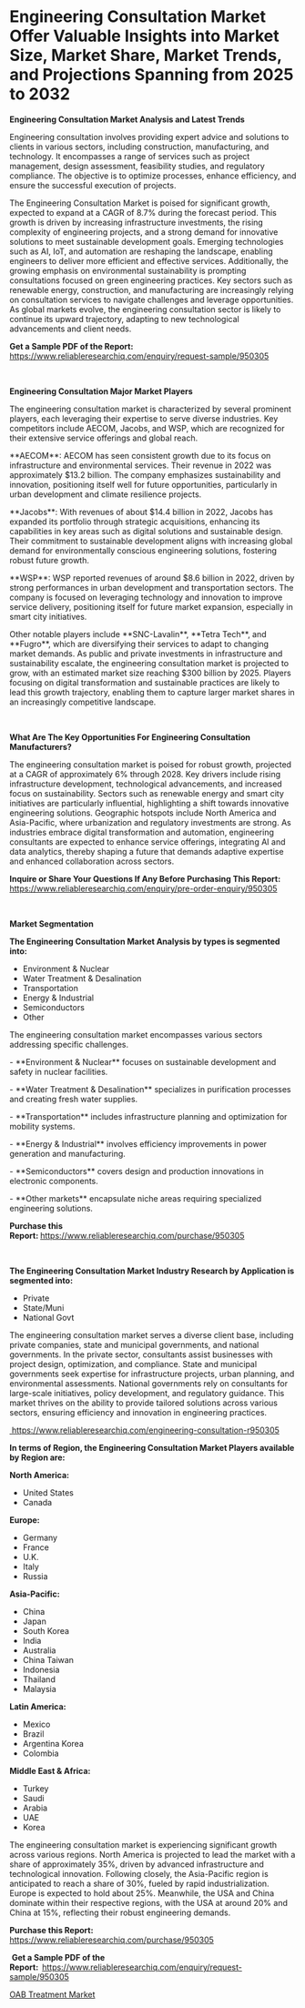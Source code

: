 <p><h1>Engineering Consultation Market Offer Valuable Insights into Market Size, Market Share, Market Trends, and Projections Spanning from 2025 to 2032</h1></p><p><strong>Engineering Consultation Market Analysis and Latest Trends</strong></p>
<p><p>Engineering consultation involves providing expert advice and solutions to clients in various sectors, including construction, manufacturing, and technology. It encompasses a range of services such as project management, design assessment, feasibility studies, and regulatory compliance. The objective is to optimize processes, enhance efficiency, and ensure the successful execution of projects.</p><p>The Engineering Consultation Market is poised for significant growth, expected to expand at a CAGR of 8.7% during the forecast period. This growth is driven by increasing infrastructure investments, the rising complexity of engineering projects, and a strong demand for innovative solutions to meet sustainable development goals. Emerging technologies such as AI, IoT, and automation are reshaping the landscape, enabling engineers to deliver more efficient and effective services. Additionally, the growing emphasis on environmental sustainability is prompting consultations focused on green engineering practices. Key sectors such as renewable energy, construction, and manufacturing are increasingly relying on consultation services to navigate challenges and leverage opportunities. As global markets evolve, the engineering consultation sector is likely to continue its upward trajectory, adapting to new technological advancements and client needs.</p></p>
<p><strong>Get a Sample PDF of the Report:&nbsp;</strong> <a href="https://www.reliableresearchiq.com/enquiry/request-sample/950305?utm_campaign=2290&utm_medium=2&utm_source=Github&utm_content=ia&utm_term=06032025&utm_id=engineering-consultation">https://www.reliableresearchiq.com/enquiry/request-sample/950305</a></p>
<p>&nbsp;</p>
<p><strong>Engineering Consultation Major Market Players</strong></p>
<p><p>The engineering consultation market is characterized by several prominent players, each leveraging their expertise to serve diverse industries. Key competitors include AECOM, Jacobs, and WSP, which are recognized for their extensive service offerings and global reach. </p><p>**AECOM**: AECOM has seen consistent growth due to its focus on infrastructure and environmental services. Their revenue in 2022 was approximately $13.2 billion. The company emphasizes sustainability and innovation, positioning itself well for future opportunities, particularly in urban development and climate resilience projects.</p><p>**Jacobs**: With revenues of about $14.4 billion in 2022, Jacobs has expanded its portfolio through strategic acquisitions, enhancing its capabilities in key areas such as digital solutions and sustainable design. Their commitment to sustainable development aligns with increasing global demand for environmentally conscious engineering solutions, fostering robust future growth.</p><p>**WSP**: WSP reported revenues of around $8.6 billion in 2022, driven by strong performances in urban development and transportation sectors. The company is focused on leveraging technology and innovation to improve service delivery, positioning itself for future market expansion, especially in smart city initiatives.</p><p>Other notable players include **SNC-Lavalin**, **Tetra Tech**, and **Fugro**, which are diversifying their services to adapt to changing market demands. As public and private investments in infrastructure and sustainability escalate, the engineering consultation market is projected to grow, with an estimated market size reaching $300 billion by 2025. Players focusing on digital transformation and sustainable practices are likely to lead this growth trajectory, enabling them to capture larger market shares in an increasingly competitive landscape.</p></p>
<p>&nbsp;</p>
<p><strong>What Are The Key Opportunities For Engineering Consultation Manufacturers?</strong></p>
<p><p>The engineering consultation market is poised for robust growth, projected at a CAGR of approximately 6% through 2028. Key drivers include rising infrastructure development, technological advancements, and increased focus on sustainability. Sectors such as renewable energy and smart city initiatives are particularly influential, highlighting a shift towards innovative engineering solutions. Geographic hotspots include North America and Asia-Pacific, where urbanization and regulatory investments are strong. As industries embrace digital transformation and automation, engineering consultants are expected to enhance service offerings, integrating AI and data analytics, thereby shaping a future that demands adaptive expertise and enhanced collaboration across sectors.</p></p>
<p><strong>Inquire or Share Your Questions If Any Before Purchasing This Report:</strong> <a href="https://www.reliableresearchiq.com/enquiry/pre-order-enquiry/950305?utm_campaign=2290&utm_medium=2&utm_source=Github&utm_content=ia&utm_term=06032025&utm_id=engineering-consultation">https://www.reliableresearchiq.com/enquiry/pre-order-enquiry/950305</a></p>
<p>&nbsp;</p>
<p><strong>Market Segmentation</strong></p>
<p><strong>The Engineering Consultation Market Analysis by types is segmented into:</strong></p>
<p><ul><li>Environment & Nuclear</li><li>Water Treatment & Desalination</li><li>Transportation</li><li>Energy & Industrial</li><li>Semiconductors</li><li>Other</li></ul></p>
<p><p>The engineering consultation market encompasses various sectors addressing specific challenges. </p><p>- **Environment & Nuclear** focuses on sustainable development and safety in nuclear facilities.</p><p>- **Water Treatment & Desalination** specializes in purification processes and creating fresh water supplies.</p><p>- **Transportation** includes infrastructure planning and optimization for mobility systems.</p><p>- **Energy & Industrial** involves efficiency improvements in power generation and manufacturing.</p><p>- **Semiconductors** covers design and production innovations in electronic components.</p><p>- **Other markets** encapsulate niche areas requiring specialized engineering solutions.</p></p>
<p><strong>Purchase this Report:&nbsp;</strong><a href="https://www.reliableresearchiq.com/purchase/950305?utm_campaign=2290&utm_medium=2&utm_source=Github&utm_content=ia&utm_term=06032025&utm_id=engineering-consultation">https://www.reliableresearchiq.com/purchase/950305</a></p>
<p>&nbsp;</p>
<p><strong>The Engineering Consultation Market Industry Research by Application is segmented into:</strong></p>
<p><ul><li>Private</li><li>State/Muni</li><li>National Govt</li></ul></p>
<p><p>The engineering consultation market serves a diverse client base, including private companies, state and municipal governments, and national governments. In the private sector, consultants assist businesses with project design, optimization, and compliance. State and municipal governments seek expertise for infrastructure projects, urban planning, and environmental assessments. National governments rely on consultants for large-scale initiatives, policy development, and regulatory guidance. This market thrives on the ability to provide tailored solutions across various sectors, ensuring efficiency and innovation in engineering practices.</p></p>
<p><a href="https://www.reliableresearchiq.com/engineering-consultation-r950305?utm_campaign=2290&utm_medium=2&utm_source=Github&utm_content=ia&utm_term=06032025&utm_id=engineering-consultation">&nbsp;https://www.reliableresearchiq.com/engineering-consultation-r950305</a></p>
<p><strong>In terms of Region, the Engineering Consultation Market Players available by Region are:</strong></p>
<p>
    <p> <strong> North America: </strong>
        <ul>
            <li>United States</li>
            <li>Canada</li>
        </ul>
        </p> 
    <p> <strong> Europe: </strong>
        <ul>
            <li>Germany</li>
            <li>France</li>
            <li>U.K.</li>
            <li>Italy</li>
            <li>Russia</li>
        </ul>
        </p> 
    <p> <strong> Asia-Pacific: </strong>
        <ul>
            <li>China</li>
            <li>Japan</li>
            <li>South Korea</li>
            <li>India</li>
            <li>Australia</li>
            <li>China Taiwan</li>
            <li>Indonesia</li>
            <li>Thailand</li>
            <li>Malaysia</li>
        </ul>
        </p> 
    <p> <strong> Latin America: </strong>
        <ul>
            <li>Mexico</li>
            <li>Brazil</li>
            <li>Argentina Korea</li>
            <li>Colombia</li>
        </ul>
        </p> 
    <p> <strong> Middle East & Africa: </strong>
        <ul>
            <li>Turkey</li>
            <li>Saudi</li>
            <li>Arabia</li>
            <li>UAE</li>
            <li>Korea</li>
        </ul>
    </p>
    </p>
<p><p>The engineering consultation market is experiencing significant growth across various regions. North America is projected to lead the market with a share of approximately 35%, driven by advanced infrastructure and technological innovation. Following closely, the Asia-Pacific region is anticipated to reach a share of 30%, fueled by rapid industrialization. Europe is expected to hold about 25%. Meanwhile, the USA and China dominate within their respective regions, with the USA at around 20% and China at 15%, reflecting their robust engineering demands.</p></p>
<p><strong>Purchase this Report: </strong><a href="https://www.reliableresearchiq.com/purchase/950305?utm_campaign=2290&utm_medium=2&utm_source=Github&utm_content=ia&utm_term=06032025&utm_id=engineering-consultation">https://www.reliableresearchiq.com/purchase/950305</a></p>
<p>&nbsp;<strong>Get a Sample PDF of the Report:&nbsp;&nbsp;</strong><a href="https://www.reliableresearchiq.com/enquiry/request-sample/950305?utm_campaign=2290&utm_medium=2&utm_source=Github&utm_content=ia&utm_term=06032025&utm_id=engineering-consultation">https://www.reliableresearchiq.com/enquiry/request-sample/950305</a></p>
<p><strong></strong></p>
<p><p><a href="https://github.com/klindsey95/Market-Research-Report-List-1/blob/main/oab-treatment-market.md?utm_campaign=2290&utm_medium=2&utm_source=Github&utm_content=ia&utm_term=06032025&utm_id=engineering-consultation">OAB Treatment Market</a></p></p>